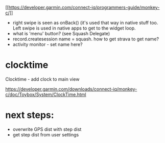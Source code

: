 ﻿﻿﻿[[https://developer.garmin.com/connect-iq/programmers-guide/monkey-c/]]* right swipe is seen as onBack() (it's used that way in native stuff too. Left swipe is used in native apps to get to the widget loop. * what is 'menu' button? (see Squash Delegate)* record.createsession name = squash. how to get strava to get name?* activity monitor - set name here?# clocktimeClocktime - add clock to main viewhttps://developer.garmin.com/downloads/connect-iq/monkey-c/doc/Toybox/System/ClockTime.html# next steps:* overwrite GPS dist with step dist* get step dist from user settings